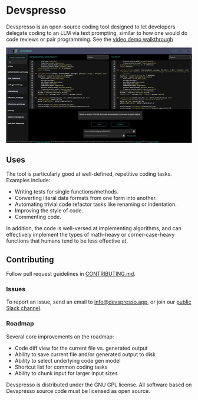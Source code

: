# Devspresso
Devspresso is an open-source coding tool designed to let developers delegate coding to an LLM via text prompting, similar to how one would do code reviews or pair programming.
See the [video demo walkthrough](https://www.loom.com/share/9a167b3cdb684b39885731c44322134f)

![Devspresso Screen Shot](./docs/images/screenshot.png)

## Uses
The tool is particularly good at well-defined, repetitive coding tasks. Examples include:
- Writing tests for single functions/methods.
- Converting literal data formats from one form into another.
- Automating trivial code refactor tasks like renaming or indentation.
- Improving the style of code.
- Commenting code.

In addition, the code is well-versed at implementing algorithms, and can effectively implement the types of math-heavy or corner-case-heavy functions that humans tend to be less effective at.

## Contributing
Follow pull request guidelines in [CONTRIBUTING.md](./CONTRIBUTING.md).
### Issues
To report an issue, send an email to info@devspresso.app, or join our [public Slack channel](https://join.slack.com/t/devspressoworkspace/shared_invite/zt-1s4j5nnw2-~fM~6_~7bVhO_IOLU8CPYw).

### Roadmap
Several core improvements on the roadmap:
- Code diff view for the current file vs. generated output
- Ability to save current file and/or generated output to disk
- Ability to select underlying code gen model
- Shortcut list for common coding tasks
- Ability to chunk input for larger input sizes

Devspresso is distributed under the GNU GPL license. All software based on Devspresso source code must be licensed as open source.
